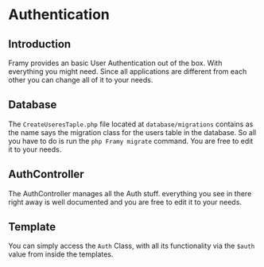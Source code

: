 # Authentication

## Introduction

Framy provides an basic User Authentication out of the box. With everything you might need. Since all applications are different from each other you can change all of it to your needs.

## Database

The `CreateUseresTaple.php` file located at `database/migrations` contains as the name says the migration class for the users table in the database. So all you have to do is run the `php Framy migrate` command. You are free to edit it to your needs.

## AuthController

The AuthController manages all the Auth stuff. everything you see in there right away is well documented and you are free to edit it to your needs.

## Template

You can simply access the `Auth` Class, with all its functionality via the `$auth` value from inside the templates.